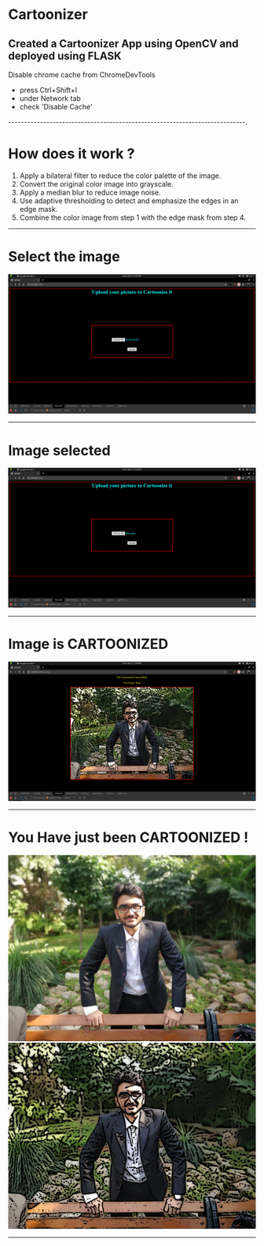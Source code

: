 # Cartoonizer

## Created a Cartoonizer App using OpenCV and deployed using FLASK

Disable chrome cache from ChromeDevTools
* press Ctrl+Shift+I
* under Network tab
* check 'Disable Cache'

---------------------------------------------------------------------------.
# How does it work ?
1. Apply a bilateral filter to reduce the color palette of the image.
2. Convert the original color image into grayscale.
3. Apply a median blur to reduce image noise.
4. Use adaptive thresholding to detect and emphasize the edges in an edge mask.
5. Combine the color image from step 1 with the edge mask from step 4.

--------------------------------------------------------------------------


# Select the image 
![](img/1.png)

---------------------------------------------------------------------------------------------------------------------------------------

# Image selected
![](img/2.png)

---------------------------------------------------------------------------------------------------------------------------------------

# Image is CARTOONIZED

![](img/3.png)

----------------------------------------------------------------------------------------------------------------------------------------

# You Have just been CARTOONIZED ! 

![](img/abrar.jpeg)
![](img/final.jpg)

---------------------------------------------------------------------------


